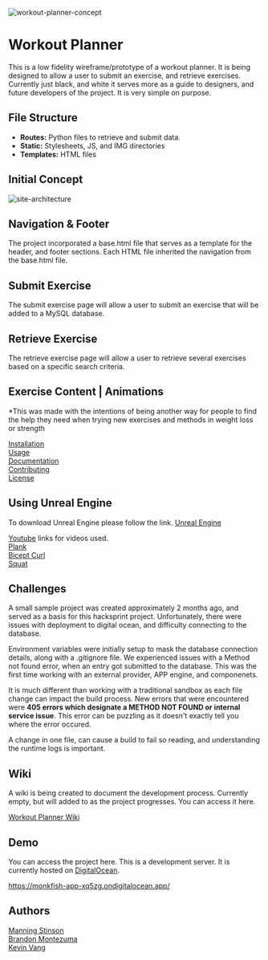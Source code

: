 
![workout-planner-concept](https://github.com/manningstinson/workout-planner/assets/104523090/05b6a497-c456-47f0-a7ea-10e057dd5023)

# Workout Planner
This is a low fidelity wireframe/prototype of a workout planner.  It is being designed to allow a user to submit an exercise, and retrieve exercises. Currently just black, and white it serves more as a guide to designers, and future developers of the project.  It is very simple on purpose.  

## File Structure
- **Routes:** Python files to retrieve and submit data.
- **Static:** Stylesheets, JS, and IMG directories
- **Templates:** HTML files

## Initial Concept
![site-architecture](https://github.com/manningstinson/workout-planner/assets/104523090/6fd7c4f5-c16a-438c-80b7-ee02db0fe40f)

## Navigation & Footer
The project incorporated a base.html file that serves as a template for the header, and footer sections. Each HTML file inherited the navigation from the base.html file. 

## Submit Exercise
The submit exercise page will allow a user to submit an exercise that will be added to a MySQL database. 

## Retrieve Exercise 
The retrieve exercise page will allow a user to retrieve several exercises based on a specific search criteria.

## Exercise Content | Animations 
*This was made with the intentions of being another way for people to find the help they need when trying new exercises and methods in weight loss or strength 

[Installation](#installation)<br>
[Usage](#usage)<br>
[Documentation](#documentation)<br>
[Contributing](#contributing)<br>
[License](#license)<br>

## Using Unreal Engine

To download Unreal Engine please follow the link.
[Unreal Engine](https://www.unrealengine.com/en-US/free-download/game-development-engine?utm_source=BingSearch&utm_medium=PaidSearch&utm_campaign=pr*UE_sp*UnrealEngine_an*Internal_ct*Google_cn*GameEngine-US_ta*Keywords_pl*LinkClicks_co*US&utm_id=1311718477789983&utm_term=game%20engine&utm_content=554622408&utm_creative=81982458167678)

[Youtube](https://www.youtube.com/) links for videos used.\
[Plank](https://youtu.be/xtnempgJM_U)\
[Bicept Curl](https://youtu.be/NrVe2ZAsSj8)\
[Squat](https://youtu.be/Z80l3gt0dNk)

## Challenges
A small sample project was created approximately 2 months ago, and served as a basis for this hacksprint project.  Unfortunately, there were issues with deployment to digital ocean, and difficulty connecting to the database. 

Environment variables were initially setup to mask the database connection details, along with a .gitignore file.  We experienced issues with a Method not found error, when an entry got submitted to the database.  This was the first time working with an external provider, APP engine, and componenets. 

It is much different than working with a traditional sandbox as each file change can impact the build process. New errors that were encountered were **405 errors which designate a METHOD NOT FOUND or internal service issue**.  This error can be puzzling as it doesn't exactly tell you where the error occured. 

A change in one file, can cause a build to fail so reading, and understanding the runtime logs is important. 

## Wiki
A wiki is being created to document the development process.  Currently empty, but will added to as the project progresses.
You can access it here.

[Workout Planner Wiki](https://github.com/manningstinson/workout-planner/wiki) 

## Demo
You can access the project here.  This is a development server. It is currently hosted on [DigitalOcean](https://www.digitalocean.com/).

https://monkfish-app-xq5zg.ondigitalocean.app/

## Authors
[Manning Stinson](https://github.com/manningstinson) <br>
[Brandon Montezuma](https://github.com/bmontezuma) <br>
[Kevin Vang](https://github.com/kvang2)
